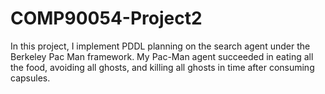 # COMP90054-Project2

In this project, I implement PDDL planning on the search agent under the Berkeley Pac Man framework. My Pac-Man agent succeeded in eating all the food, avoiding all ghosts, and killing all ghosts in time after consuming capsules.
